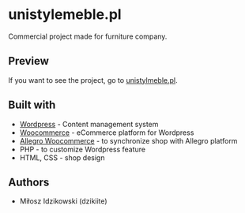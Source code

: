 # unistylemeble.pl

Commercial project made for furniture company. 

## Preview 

If you want to see the project, go to [unistylmeble.pl](https://www.unistylmeble.pl "Unistylmeble - meble ze stylem!").

## Built with 

* [Wordpress](https://wordpress.com "Wordpress") - Content management system
* [Woocommerce](https://woocommerce.com "WooCommerce") - eCommerce platform for Wordpress
* [Allegro Woocommerce](https://www.wpdesk.pl/sklep/allegro-woocommerce/ "Allegro WooCommerce") - to synchronize shop with Allegro platform
* PHP - to customize Wordpress feature
* HTML, CSS - shop design

## Authors 

* Miłosz Idzikowski (dzikiite)

